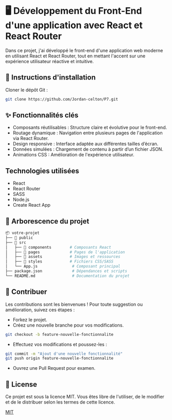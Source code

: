# 🖥️ Développement du Front-End d'une application avec React et React Router

Dans ce projet, j'ai développé le front-end d'une application web moderne en utilisant React et React Router, tout en mettant l'accent sur une expérience utilisateur réactive et intuitive.

## 📝 Instructions d'installation

Cloner le dépôt Git :

```bash
git clone https://github.com/Jordan-celton/P7.git
```

## ✨ Fonctionnalités clés
- Composants réutilisables : Structure claire et évolutive pour le front-end.
- Routage dynamique : Navigation entre plusieurs pages de l'application via React Router.
- Design responsive : Interface adaptée aux différentes tailles d’écran.
- Données simulées : Chargement de contenu à partir d’un fichier JSON.
- Animations CSS : Amélioration de l'expérience utilisateur.

## Technologies utilisées

- React
- React Router
- SASS
- Node.js
- Create React App

## 📂 Arborescence du projet

```bash
📦 votre-projet  
├── 📁 public  
├── 📁 src  
│   ├── 📁 components        # Composants React  
│   ├── 📁 pages             # Pages de l'application  
│   ├── 📁 assets            # Images et ressources  
│   ├── 📁 styles            # Fichiers CSS/SASS  
│   └── App.js               # Composant principal  
├── package.json             # Dépendances et scripts  
└── README.md                # Documentation du projet  

```

## 🤝 Contribuer

Les contributions sont les bienvenues ! Pour toute suggestion ou amélioration, suivez ces étapes :


- Forkez le projet.
- Créez une nouvelle branche pour vos modifications.

```bash
git checkout -b feature-nouvelle-fonctionnalite
```

- Effectuez vos modifications et poussez-les :

```bash
git commit -m "Ajout d'une nouvelle fonctionnalité"
git push origin feature-nouvelle-fonctionnalite
```
- Ouvrez une Pull Request pour examen.

## 📜 License
Ce projet est sous la licence MIT. Vous êtes libre de l'utiliser, de le modifier et de le distribuer selon les termes de cette licence.

[MIT](https://choosealicense.com/licenses/mit/)

